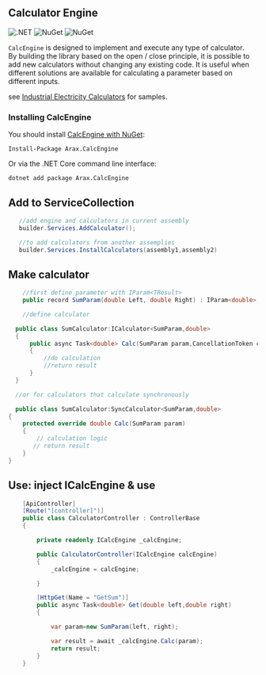 ## Calculator Engine

![.NET](https://github.com/araxis/CalculatorEngine/actions/workflows/dotnet.yml/badge.svg)
![NuGet](https://img.shields.io/nuget/vpre/Arax.CalcEngine.svg)
![NuGet](https://img.shields.io/nuget/dt/Arax.CalcEngine.svg)

`CalcEngine` is designed to implement and execute any type of calculator.  
By building the library based on the open / close principle, it is possible to add new calculators without changing any existing code.
It is useful when different solutions are available for calculating a parameter based on different inputs.

see [Industrial Electricity Calculators](https://github.com/araxis/Industrial-Electricity-Calculators) for samples.

### Installing CalcEngine

You should install [CalcEngine with NuGet](https://www.nuget.org/packages/Arax.CalcEngine):

```
Install-Package Arax.CalcEngine
```

Or via the .NET Core command line interface:

```
dotnet add package Arax.CalcEngine
```

## Add to ServiceCollection

```csharp
   //add engine and calculators in current assembly
   builder.Services.AddCalculator();

   //to add calculators from another assemplies
   builder.Services.InstallCalculators(assembly1,assembly2)
```

## Make calculator

```csharp
    //first define parameter with IParam<TResult>
    public record SumParam(double Left, double Right) : IParam<double>;

    //define calculator

  public class SumCalculator:ICalculator<SumParam,double>
  {
      public async Task<double> Calc(SumParam param,CancellationToken cancellationToken)
      {
          //do calculation 
          //return result
      }
  }

  //or for calculators that calculate synchronously

  public class SumCalculator:SyncCalculator<SumParam,double>
{
    protected override double Calc(SumParam param)
    {
        // calculation logic
       // return result
    }
}
```

## Use: inject ICalcEngine & use

```csharp
    [ApiController]
    [Route("[controller]")]
    public class CalculatorController : ControllerBase
    {

        private readonly ICalcEngine _calcEngine;

        public CalculatorController(ICalcEngine calcEngine)
        {
            _calcEngine = calcEngine;

        }

        [HttpGet(Name = "GetSum")]
        public async Task<double> Get(double left,double right)
        {

            var param=new SumParam(left, right);

            var result = await _calcEngine.Calc(param);
            return result;
        }
    }
```
